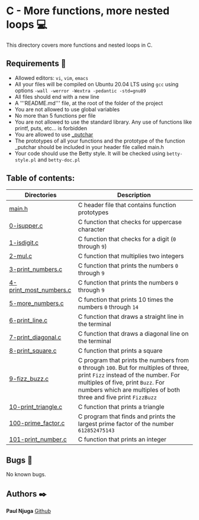 # C - More functions, more nested loops :computer:
This directory covers more functions and nested loops in C.

## Requirements :bookmark_tabs:
* Allowed editors: ```vi```, ```vim```, ```emacs```
* All your files will be compiled on Ubuntu 20.04 LTS using ```gcc``` using options ```-wall -werror -Wextra -pedantic -std=gnu89```
* All files should end with a new line
* A '''README.md''' file, at the root of the folder of the project
* You are not allowed to use global variables
* No more than 5 functions per file
* You are not allowed to use the standard library. Any use of functions like printf, puts, etc… is forbidden
* You are allowed to use [_putchar](https://github.com/holbertonschool/_putchar.c/blob/master/_putchar.c)
* The prototypes of all your functions and the prototype of the function _putchar should be included in your header file called main.h
* Your code should use the Betty style. It will be checked using ```betty-style.pl``` and ```betty-doc.pl```

## Table of contents:
Directories | Description
----------- | -----------
[main.h](./main.h) | C header file that contains function prototypes
[0-isupper.c](./0-isupper.c) | C function that checks for uppercase character
[1-isdigit.c](./1-isdigit.c) | C function that checks for a digit (```0``` through ```9```)
[2-mul.c](./2-mul.c) | C function that multiplies two integers
[3-print_numbers.c](./3-print_numbers.c) | C function that prints the numbers ```0``` through ```9```
[4-print_most_numbers.c](./4-print_most_numbers.c) | C function that prints the numbers ```0``` through ```9```
[5-more_numbers.c](./5-more_numbers.c) | C function that prints 10 times the numbers ```0``` through ```14```
[6-print_line.c](./6-print_line.c) | C function that draws a straight line in the terminal
[7-print_diagonal.c](./7-print_diagonal.c) | C function that draws a diagonal line on the terminal
[8-print_square.c](./8-print_square.c) | C function that prints a square
[9-fizz_buzz.c](./9-fizz_buzz.c) | C program that prints the numbers from ```0``` through ```100```. But for multiples of three, print ```Fizz``` instead of the number. For multiples of five, print ```Buzz```. For numbers which are multiples of both three and five print ```FizzBuzz```
[10-print_triangle.c](./10-print_triangle.c) | C function that prints a triangle
[100-prime_factor.c](./100-prime_factor.c) | C program that finds and prints the largest prime factor of the number ```612852475143```
[101-print_number.c](./101-print_number.c) | C function that prints an integer


## Bugs :loudspeaker:
No known bugs.


## Authors :black_nib:
**Paul Njuga** [Github](https://github.com/Paul-Njuga)
